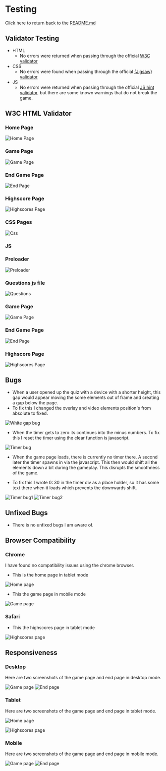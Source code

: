 # Testing

Click here to return back to the [README.md](README.md)

## Validator Testing

- HTML
  - No errors were returned when passing through the official [W3C validator](https://ewicks.github.io/Geography-quiz-project-2)
- CSS
  - No errors were found when passing through the official [(Jigsaw) validator](https://jigsaw.w3.org/css-validator/validator?uri=https%3A%2F%2Fewicks.github.io%2FGeography-quiz-project-2)
- JS
    - No errors were returned when passing through the official [JS hint validator](https://www.jshint.com), but there are some known warnings that do not break the game.
  
## W3C HTML Validator

### Home Page

![Home Page](doc/screenshots/code-validator-homepage.png)

### Game Page

![Game Page](doc/screenshots/code-validator-gamepage.png)

### End Game Page

![End Page](doc/screenshots/code-validator-endpage.png)

### Highscore Page

![Highscores Page](doc/screenshots/code-validator-highscorespage.png)

### CSS Pages

![Css](doc/screenshots/code-validator-css.png)

### JS

### Preloader

![Preloader](doc/screenshots/js-validation-preloader.png)

### Questions js file

![Questions](doc/screenshots/js-validation-questions.png)

### Game Page

![Game Page](doc/screenshots/js-validation-gamepage.png)

### End Game Page

![End Page](doc/screenshots/js-validation-endpage.png)

### Highscore Page

![Highscores Page](doc/screenshots/js-validation-highscorespage.png)

## Bugs

- When a user opened up the quiz with a device with a shorter height, this gap would appear moving the some elements out of frame and creating a gap below the page.
- To fix this I changed the overlay and video elements position's from absolute to fixed.

![White gap bug](doc/screenshots/gap-bug.png)

- When the timer gets to zero its continues into the minus numbers. To fix this I reset the timer using the clear function is javascript.

![Timer bug](doc/screenshots/timer-bug.png)

- When the game page loads, there is currently no timer there. A second later the timer spawns in via the javascript. This then would shift all the elements down a bit during the gameplay. This disrupts the smoothness of the game. 

- To fix this I wrote 0: 30 in the timer div as a place holder, so it has some text there when it loads which prevents the downwards shift.

![Timer bug1](doc/screenshots/timer-bug1.png)
![Timer bug2](doc/screenshots/timer-bug-2.png)

## Unfixed Bugs

- There is no unfixed bugs I am aware of.

## Browser Compatibility

### Chrome

I have found no compatibility issues using the chrome browser.

- This is the home page in tablet mode

![Home page](doc/screenshots/tablet-homepage.png)

- This the game page in mobile mode

![Game page](doc/screenshots/mobile-gamepage.png)

### Safari


- This the highscores page in tablet mode

![Highscores page](doc/screenshots/highscores-tablet.png)

## Responsiveness

### Desktop

Here are two screenshots of the game page and end page in desktop mode.

![Game page](doc/screenshots/desktop-gamepage.png)
![End page](doc/screenshots/desktop-endpage.png)

### Tablet

Here are two screenshots of the game page and end page in tablet mode.

![Home page](doc/screenshots/tablet-homepage.png)

![Highscores page](doc/screenshots/highscores-tablet.png)

### Mobile

Here are two screenshots of the game page and end page in mobile mode.

![Game page](doc/screenshots/mobile-gamepage.png)
![End page](doc/screenshots/mobile-endpage.png)

